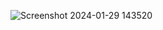 ![Screenshot 2024-01-29 143520](https://github.com/chanchal-1001/doc-reader/assets/158021620/de55c50d-ef7e-47d2-9a1d-684e30901bfb)
